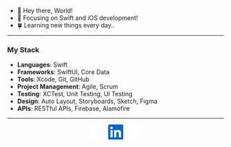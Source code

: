 
- 👋 Hey there, World!
- 👀 Focusing on Swift and iOS development!
- 🍀 Learning new things every day..

___________________________________________

### My Stack
- **Languages**: Swift
- **Frameworks**: SwiftUI, Core Data
- **Tools**: Xcode, Git, GitHub
- **Project Management**: Agile, Scrum
- **Testing**: XCTest, Unit Testing, UI Testing
- **Design**: Auto Layout, Storyboards, Sketch, Figma
- **APIs**: RESTful APIs, Firebase, Alamofire

____________________________________________

<p align="center">
  <a href="https://x.com/leon_gaultier"><img src="assets/x2.svg" alt="Twitter" width="35" height="35"></a>
  <a href="https://linkedin.com/in/leon_gaultier"><img src="assets/linkedin1.svg" alt="LinkedIn" width="35" height="35"></a>
  <a href="https://instagram.com/in/leon_gaultier"><img src="assets/instagram1.svg" alt="Instagram" width="35" height="35"></a>
</p>
